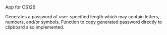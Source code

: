 App for CS126

Generates a password of user-specified length which may contain letters, numbers, and/or symbols. Function to copy generated password directly to clipboard also implemented.
